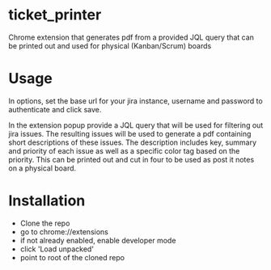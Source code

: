 # ticket_printer

Chrome extension that generates pdf from a provided JQL query that can be printed out and used for physical (Kanban/Scrum) boards

# Usage 

In options, set the base url for your jira instance, username and password to authenticate and click save. 

In the extension popup provide a JQL query that will be used for filtering out jira issues. The resulting issues will be used to generate a pdf containing short
descriptions of these issues. The description includes key, summary and priority of each issue as well as a specific color tag based on the priority. 
This can be printed out and cut in four to be used as post it notes on a physical board.

# Installation

- Clone the repo 
- go to chrome://extensions
- if not already enabled, enable developer mode 
- click 'Load unpacked'
- point to root of the cloned repo